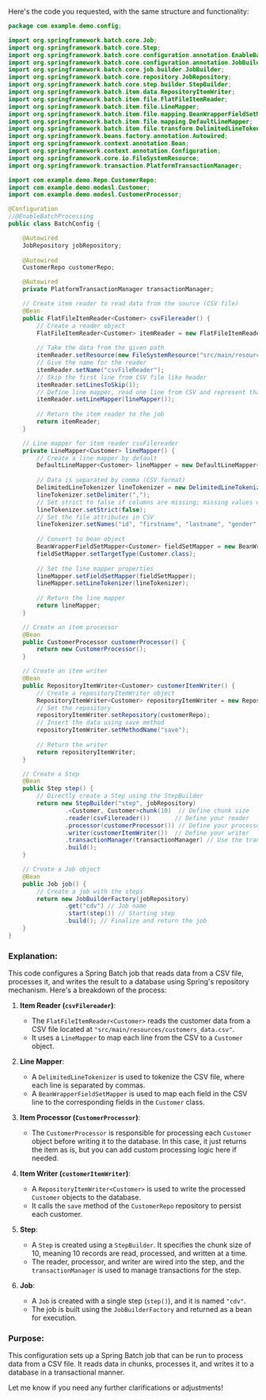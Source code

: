 Here's the code you requested, with the same structure and functionality:

```java
package com.example.demo.config;

import org.springframework.batch.core.Job;
import org.springframework.batch.core.Step;
import org.springframework.batch.core.configuration.annotation.EnableBatchProcessing;
import org.springframework.batch.core.configuration.annotation.JobBuilderFactory;
import org.springframework.batch.core.job.builder.JobBuilder;
import org.springframework.batch.core.repository.JobRepository;
import org.springframework.batch.core.step.builder.StepBuilder;
import org.springframework.batch.item.data.RepositoryItemWriter;
import org.springframework.batch.item.file.FlatFileItemReader;
import org.springframework.batch.item.file.LineMapper;
import org.springframework.batch.item.file.mapping.BeanWrapperFieldSetMapper;
import org.springframework.batch.item.file.mapping.DefaultLineMapper;
import org.springframework.batch.item.file.transform.DelimitedLineTokenizer;
import org.springframework.beans.factory.annotation.Autowired;
import org.springframework.context.annotation.Bean;
import org.springframework.context.annotation.Configuration;
import org.springframework.core.io.FileSystemResource;
import org.springframework.transaction.PlatformTransactionManager;

import com.example.demo.Repo.CustomerRepo;
import com.example.demo.modesl.Customer;
import com.example.demo.modesl.CustomerProcessor;

@Configuration
//@EnableBatchProcessing
public class BatchConfig {

	@Autowired
	JobRepository jobRepository;
	
	@Autowired
	CustomerRepo customerRepo;

	@Autowired
    private PlatformTransactionManager transactionManager;

	// Create item reader to read data from the source (CSV file)
	@Bean
	public FlatFileItemReader<Customer> csvFilereader() {
		// Create a reader object
		FlatFileItemReader<Customer> itemReader = new FlatFileItemReader<>();
		
		// Take the data from the given path
		itemReader.setResource(new FileSystemResource("src/main/resources/customers_data.csv"));
		// Give the name for the reader
		itemReader.setName("csvFileReader");
		// Skip the first line from CSV file like header
		itemReader.setLinesToSkip(1);
		// Define line mapper, read one line from CSV and represent that line as a Customer object
		itemReader.setLineMapper(lineMapper());
		
		// Return the item reader to the job
		return itemReader;
	}

	// Line mapper for item reader csvFilereader
	private LineMapper<Customer> lineMapper() {
		// Create a line mapper by default
		DefaultLineMapper<Customer> lineMapper = new DefaultLineMapper<>();
		
		// Data is separated by comma (CSV format)
		DelimitedLineTokenizer lineTokenizer = new DelimitedLineTokenizer();
		lineTokenizer.setDelimiter(",");
		// Set strict to false if columns are missing; missing values will be set to null
		lineTokenizer.setStrict(false);
		// Set the file attributes in CSV
		lineTokenizer.setNames("id", "firstname", "lastname", "gender", "contactNo", "country", "dob");
		
		// Convert to bean object
		BeanWrapperFieldSetMapper<Customer> fieldSetMapper = new BeanWrapperFieldSetMapper<>();
		fieldSetMapper.setTargetType(Customer.class);
		
		// Set the line mapper properties
		lineMapper.setFieldSetMapper(fieldSetMapper);
		lineMapper.setLineTokenizer(lineTokenizer);
		
		// Return the line mapper
		return lineMapper;
	}

	// Create an item processor
	@Bean
	public CustomerProcessor customerProcessor() {
		return new CustomerProcessor();
	}

	// Create an item writer
	@Bean
	public RepositoryItemWriter<Customer> customerItemWriter() {
		// Create a repositoryItemWriter object
		RepositoryItemWriter<Customer> repositoryItemWriter = new RepositoryItemWriter<>();
		// Set the repository
		repositoryItemWriter.setRepository(customerRepo);
		// Insert the data using save method
		repositoryItemWriter.setMethodName("save");
		
		// Return the writer
		return repositoryItemWriter;
	}

	// Create a Step
	@Bean
	public Step step() {
		// Directly create a Step using the StepBuilder
		return new StepBuilder("step", jobRepository)
                .<Customer, Customer>chunk(10)  // Define chunk size
                .reader(csvFilereader())       // Define your reader
                .processor(customerProcessor()) // Define your processor
                .writer(customerItemWriter())  // Define your writer
                .transactionManager(transactionManager) // Use the transaction manager
                .build();
	}

	// Create a Job object
	@Bean
	public Job job() {
		// Create a job with the steps
		return new JobBuilderFactory(jobRepository)
				.get("cdv") // Job name
				.start(step()) // Starting step
				.build(); // Finalize and return the job
	}
}
```

### Explanation:
This code configures a Spring Batch job that reads data from a CSV file, processes it, and writes the result to a database using Spring's repository mechanism. Here's a breakdown of the process:

1. **Item Reader (`csvFilereader`)**: 
   - The `FlatFileItemReader<Customer>` reads the customer data from a CSV file located at `"src/main/resources/customers_data.csv"`.
   - It uses a `LineMapper` to map each line from the CSV to a `Customer` object.

2. **Line Mapper**: 
   - A `DelimitedLineTokenizer` is used to tokenize the CSV file, where each line is separated by commas.
   - A `BeanWrapperFieldSetMapper` is used to map each field in the CSV line to the corresponding fields in the `Customer` class.

3. **Item Processor (`CustomerProcessor`)**:
   - The `CustomerProcessor` is responsible for processing each `Customer` object before writing it to the database. In this case, it just returns the item as is, but you can add custom processing logic here if needed.

4. **Item Writer (`customerItemWriter`)**:
   - A `RepositoryItemWriter<Customer>` is used to write the processed `Customer` objects to the database.
   - It calls the `save` method of the `CustomerRepo` repository to persist each customer.

5. **Step**: 
   - A `Step` is created using a `StepBuilder`. It specifies the chunk size of 10, meaning 10 records are read, processed, and written at a time.
   - The reader, processor, and writer are wired into the step, and the `transactionManager` is used to manage transactions for the step.

6. **Job**: 
   - A `Job` is created with a single step (`step()`), and it is named `"cdv"`.
   - The job is built using the `JobBuilderFactory` and returned as a bean for execution.

### Purpose:
This configuration sets up a Spring Batch job that can be run to process data from a CSV file. It reads data in chunks, processes it, and writes it to a database in a transactional manner.

Let me know if you need any further clarifications or adjustments!
